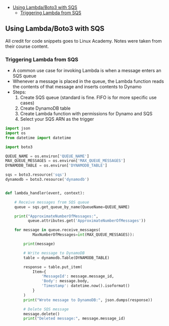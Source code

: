- [Using Lambda/Boto3 with SQS](#using-lambdaboto3-with-sqs)
  - [Triggering Lambda from SQS](#triggering-lambda-from-sqs)

## Using Lambda/Boto3 with SQS
All credit for code snippets goes to Linux Academy. Notes were taken from their course content.

### Triggering Lambda from SQS
* A common use case for invoking Lambda is when a message enters an SQS queue
* Whenever a message is placed in the queue, the Lambda function reads the contents of that message and inserts contents to Dynamo
* Steps:
	1. Create SQS queue (standard is fine. FIFO is for more specific use cases)
	2. Create DynamoDB table
	3. Create Lambda function with permissions for Dynamo and SQS
	4. Select your SQS ARN as the trigger

```python
import json
import os
from datetime import datetime

import boto3

QUEUE_NAME = os.environ['QUEUE_NAME']
MAX_QUEUE_MESSAGES = os.environ['MAX_QUEUE_MESSAGES']
DYNAMODB_TABLE = os.environ['DYNAMODB_TABLE']

sqs = boto3.resource('sqs')
dynamodb = boto3.resource('dynamodb')


def lambda_handler(event, context):

    # Receive messages from SQS queue
    queue = sqs.get_queue_by_name(QueueName=QUEUE_NAME)

    print("ApproximateNumberOfMessages:",
          queue.attributes.get('ApproximateNumberOfMessages'))

    for message in queue.receive_messages(
            MaxNumberOfMessages=int(MAX_QUEUE_MESSAGES)):

        print(message)

        # Write message to DynamoDB
        table = dynamodb.Table(DYNAMODB_TABLE)

        response = table.put_item(
            Item={
                'MessageId': message.message_id,
                'Body': message.body,
                'Timestamp': datetime.now().isoformat()
            }
        )
        print("Wrote message to DynamoDB:", json.dumps(response))

        # Delete SQS message
        message.delete()
        print("Deleted message:", message.message_id)
```
